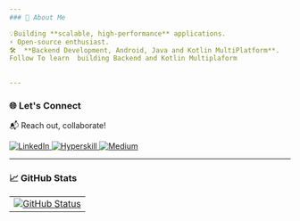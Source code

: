 ```yaml
---
### 📱 About Me  

💡Building **scalable, high-performance** applications.  
⚡ Open-source enthusiast.  
🛠  **Backend Development, Android, Java and Kotlin MultiPlatform**.  
Follow To learn  building Backend and Kotlin Multiplaform 
 

---
```

### 🌐 Let's Connect  

📬 Reach out, collaborate!  

<p align="left">
  <a href="https://www.linkedin.com/in/mkao" target="_blank">
    <img alt="LinkedIn" src="https://img.shields.io/badge/LinkedIn-%230077B5.svg?&style=for-the-badge&logo=linkedin&logoColor=white" />
  </a>
  <a href="https://hyperskill.org/profile/321147404" target="_blank">
    <img alt="Hyperskill" src="https://img.shields.io/badge/Kotlin-0095D5?&style=for-the-badge&logo=kotlin&logoColor=white" />
  </a>
  <a href="https://medium.com/@mkaomwakuni" target="_blank">
    <img alt="Medium" src="https://img.shields.io/badge/Medium-12100E?&style=for-the-badge&logo=medium&logoColor=white" />
  </a>
</p>

---
### 📈 GitHub Stats  

<table>
  <tr>
    <td>
         <a href="https://github.com/mkaomwakuni"><img alt="GitHub Status" src="https://github-readme-stats.vercel.app/api?username=mkaomwakuni&hide=contribs&show_icons=true&include_all_commits=true&count_private=true"/></a>
    </td>
<!--     <td>
      <img width="300px" src="https://github-readme-stats.vercel.app/api/top-langs/?username=Mkaomwakuni&hide=html&layout=compact&theme=dark" />
    </td>       -->
  </tr>
</table>
